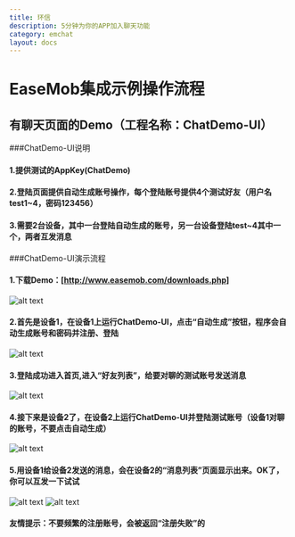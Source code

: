 ```yaml
---
title: 环信
description: 5分钟为你的APP加入聊天功能
category: emchat
layout: docs
---
```


# EaseMob集成示例操作流程

##  有聊天页面的Demo（工程名称：ChatDemo-UI）

###ChatDemo-UI说明
#### 1.提供测试的AppKey(ChatDemo)
#### 2.登陆页面提供自动生成账号操作，每个登陆账号提供4个测试好友（用户名test1~4，密码123456）
#### 3.需要2台设备，其中一台登陆自动生成的账号，另一台设备登陆test~4其中一个，两者互发消息

###ChatDemo-UI演示流程
#### 1.下载Demo：[http://www.easemob.com/downloads.php]
  ![alt text](chatUIDemoFolder.png "Demo")
  
#### 2.首先是设备1，在设备1上运行ChatDemo-UI，点击“自动生成”按钮，程序会自动生成账号和密码并注册、登陆
 ![alt text](chatUIDemoLogin.png "Demo")
 
#### 3.登陆成功进入首页,进入“好友列表”，给要对聊的测试账号发送消息
 ![alt text](chatUIDemoMessage.png "Demo")
 
#### 4.接下来是设备2了，在设备2上运行ChatDemo-UI并登陆测试账号（设备1对聊的账号，不要点击自动生成）
 ![alt text](chatUIDemoOther.png "Demo")
 
#### 5.用设备1给设备2发送的消息，会在设备2的“消息列表”页面显示出来。OK了，你可以互发一下试试
 ![alt text](chatUIDemoOtherChatList.png "Demo")
 ![alt text](chatUIDemoOtherChatEach.png "Demo")
 
#### 友情提示：不要频繁的注册账号，会被返回“注册失败”的